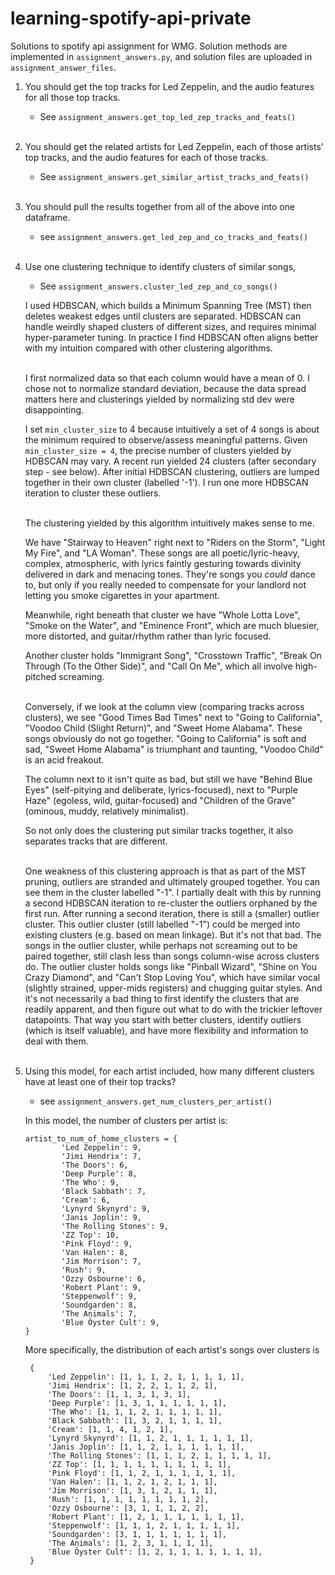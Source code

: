 # learning-spotify-api-private
Solutions to spotify api assignment for WMG. Solution methods are implemented in `assignment_answers.py`, and solution files 
are uploaded in `assignment_answer_files`.

1. You should get the top tracks for Led Zeppelin, and the audio features for all those top
tracks.

    - See `assignment_answers.get_top_led_zep_tracks_and_feats()`<br><br>
      
2. You should get the related artists for Led Zeppelin, each of those artists’ top tracks, and
the audio features for each of those tracks.

    - See `assignment_answers.get_similar_artist_tracks_and_feats()`<br><br>

3. You should pull the results together from all of the above into one dataframe.

    - see `assignment_answers.get_led_zep_and_co_tracks_and_feats()`<br><br>

4. Use one clustering technique to identify clusters of similar songs, 

    - See `assignment_answers.cluster_led_zep_and_co_songs()`<br>
    
    I used HDBSCAN, which builds a Minimum Spanning Tree (MST) then deletes weakest edges until clusters are separated.
    HDBSCAN can handle weirdly shaped clusters of different sizes, and requires minimal hyper-parameter tuning.
    In practice I find HDBSCAN often aligns better with my intuition compared with other clustering algorithms.<br><br>
    
    I first normalized data so that each column would have a mean of 0.
    I chose not to normalize standard deviation, because the data spread matters here and clusterings yielded by normalizing std dev were disappointing.
    
    I set `min_cluster_size` to 4 because intuitively a set of 4 songs is about the minimum required to observe/assess meaningful patterns.
    Given `min_cluster_size = 4`, the precise number of clusters yielded by HDBSCAN may vary. A recent run yielded 24 clusters (after secondary step - see below).
    After initial HDBSCAN clustering, outliers are lumped together in their own cluster (labelled '-1'). I run one more HDBSCAN iteration to cluster these outliers.<br><br>
    
    The clustering yielded by this algorithm intuitively makes sense to me.
    
    We have "Stairway to Heaven" right next to "Riders on the Storm", "Light My Fire", and "LA Woman".
    These songs are all poetic/lyric-heavy, complex, atmospheric, with lyrics faintly gesturing towards divinity delivered in dark and menacing tones.
    They're songs you *could* dance to, but only if you really needed to compensate for your landlord not letting you smoke cigarettes in your apartment.
    
    Meanwhile, right beneath that cluster we have "Whole Lotta Love", "Smoke on the Water", and "Eminence Front", which are much bluesier, more distorted, and guitar/rhythm rather than lyric focused.
    
    Another cluster holds "Immigrant Song", "Crosstown Traffic", "Break On Through (To the Other Side)", and "Call On Me", which all involve high-pitched screaming.<br><br>
    
    Conversely, if we look at the column view (comparing tracks across clusters), we see "Good Times Bad Times" next to "Going to California", "Voodoo Child (Slight Return)", and "Sweet Home Alabama".
    These songs obviously do not go together. "Going to California" is soft and sad, "Sweet Home Alabama" is triumphant and taunting, "Voodoo Child" is an acid freakout.
    
    The column next to it isn't quite as bad, but still we have "Behind Blue Eyes" (self-pitying and deliberate, lyrics-focused), next to "Purple Haze" (egoless, wild, guitar-focused) and "Children of the Grave" (ominous, muddy, relatively minimalist).
    
    So not only does the clustering put similar tracks together, it also separates tracks that are different.<br><br>
    
    One weakness of this clustering approach is that as part of the MST pruning, outliers are stranded and ultimately grouped together.
    You can see them in the cluster labelled "-1".
    I partially dealt with this by running a second HDBSCAN iteration to re-cluster the outliers orphaned by the first run.
    After running a second iteration, there is still a (smaller) outlier cluster.
    This outlier cluster (still labelled "-1") could be merged into existing clusters (e.g. based on mean linkage).
    But it's not that bad. The songs in the outlier cluster, while perhaps not screaming out to be paired together, 
    still clash less than songs column-wise across clusters do. The outlier cluster holds songs like "Pinball Wizard", "Shine on You Crazy Diamond", and "Can't Stop Loving You", which have similar vocal (slightly strained, upper-mids registers) and chugging guitar styles.
    And it's not necessarily a bad thing to first identify the clusters that are 
    readily apparent, and then figure out what to do with the trickier leftover datapoints. That way you start with better clusters, 
    identify outliers (which is itself valuable), and have more flexibility and information to deal with them.<br><br>

5. Using this model, for each artist included, how many different clusters have at least one of their top tracks?

    - see `assignment_answers.get_num_clusters_per_artist()`<br>
    
    In this model, the number of clusters per artist is:
    ```
    artist_to_num_of_home_clusters = {
            'Led Zeppelin': 9,
            'Jimi Hendrix': 7,
            'The Doors': 6,
            'Deep Purple': 8,
            'The Who': 9,
            'Black Sabbath': 7,
            'Cream': 6,
            'Lynyrd Skynyrd': 9,
            'Janis Joplin': 9,
            'The Rolling Stones': 9,
            'ZZ Top': 10,
            'Pink Floyd': 9,
            'Van Halen': 8,
            'Jim Morrison': 7,
            'Rush': 9,
            'Ozzy Osbourne': 6,
            'Robert Plant': 9,
            'Steppenwolf': 9,
            'Soundgarden': 8,
            'The Animals': 7,
            'Blue Öyster Cult': 9,
    }
    ```
   
   More specifically, the distribution of each artist's songs over clusters is
   ```
    {
        'Led Zeppelin': [1, 1, 1, 2, 1, 1, 1, 1, 1],
        'Jimi Hendrix': [1, 2, 2, 1, 1, 2, 1],
        'The Doors': [1, 1, 3, 1, 3, 1],
        'Deep Purple': [1, 3, 1, 1, 1, 1, 1, 1],
        'The Who': [1, 1, 1, 2, 1, 1, 1, 1, 1],
        'Black Sabbath': [1, 3, 2, 1, 1, 1, 1],
        'Cream': [1, 1, 4, 1, 2, 1],
        'Lynyrd Skynyrd': [1, 1, 2, 1, 1, 1, 1, 1, 1],
        'Janis Joplin': [1, 1, 2, 1, 1, 1, 1, 1, 1],
        'The Rolling Stones': [1, 1, 1, 2, 1, 1, 1, 1, 1],
        'ZZ Top': [1, 1, 1, 1, 1, 1, 1, 1, 1, 1],
        'Pink Floyd': [1, 1, 2, 1, 1, 1, 1, 1, 1],
        'Van Halen': [1, 1, 2, 1, 2, 1, 1, 1],
        'Jim Morrison': [1, 3, 1, 2, 1, 1, 1],
        'Rush': [1, 1, 1, 1, 1, 1, 1, 1, 2],
        'Ozzy Osbourne': [3, 1, 1, 1, 2, 2],
        'Robert Plant': [1, 2, 1, 1, 1, 1, 1, 1, 1],
        'Steppenwolf': [1, 1, 1, 2, 1, 1, 1, 1, 1],
        'Soundgarden': [3, 1, 1, 1, 1, 1, 1, 1],
        'The Animals': [1, 2, 3, 1, 1, 1, 1],
        'Blue Öyster Cult': [1, 2, 1, 1, 1, 1, 1, 1, 1],
    }
   ``` 